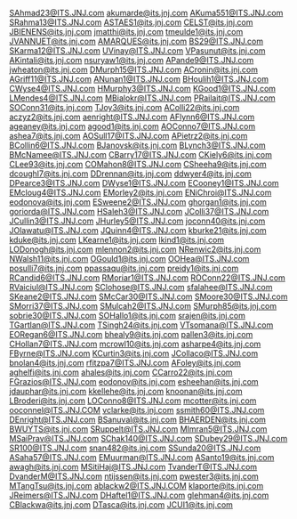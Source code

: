 SAhmad23@ITS.JNJ.com
akumarde@its.jnj.com
AKuma551@ITS.JNJ.com
SRahma13@ITS.JNJ.com
ASTAES1@its.jnj.com
CELST@its.jnj.com
JBIENENS@its.jnj.com
jmatthi@its.jnj.com
tmeulde1@its.jnj.com
JVANNUET@its.jnj.com
AMARQUES@its.jnj.com
BS29@ITS.JNJ.com
SKarma12@ITS.JNJ.com
UVinay@ITS.JNJ.com
VPasunut@its.jnj.com
AKintali@its.jnj.com
nsuryaw1@its.jnj.com
APande9@ITS.JNJ.com
jwheaton@its.jnj.com
DMurph15@ITS.JNJ.com
ACronin@its.jnj.com
AGriff11@ITS.JNJ.com
ANunan1@ITS.JNJ.com
BHoulih1@ITS.JNJ.com
CWyse4@ITS.JNJ.com
HMurphy3@ITS.JNJ.com
KGood1@ITS.JNJ.com
LMendes4@ITS.JNJ.com
MBialokr@ITS.JNJ.com
PRailait@ITS.JNJ.com
SOConn31@its.jnj.com
TJoy3@its.jnj.com
AColli22@its.jnj.com
aczyz2@its.jnj.com
aenright@ITS.JNJ.com
AFlynn6@ITS.JNJ.com
ageaney@its.jnj.com
agood1@its.jnj.com
AOConno7@ITS.JNJ.com
ashea7@its.jnj.com
AOSull17@ITS.JNJ.com
APietrz2@its.jnj.com
BCollin6@ITS.JNJ.com
BJanovsk@its.jnj.com
BLynch3@ITS.JNJ.com
BMcNamee@ITS.JNJ.com
CBarry17@ITS.JNJ.com
CKiely6@its.jnj.com
CLee93@its.jnj.com
COMahon8@ITS.JNJ.com
CSheeha9@its.jnj.com
dcoughl7@its.jnj.com
DDrennan@its.jnj.com
ddwyer4@its.jnj.com
DPearce3@ITS.JNJ.com
DWyse1@ITS.JNJ.com
ECooney1@ITS.JNJ.com
EMcloug4@ITS.JNJ.com
EMorley2@its.jnj.com
ENiChroi@ITS.JNJ.com
eodonova@its.jnj.com
ESweene2@ITS.JNJ.com
ghorgan1@its.jnj.com
goriorda@ITS.JNJ.com
HSaleh3@ITS.JNJ.com
JColli37@ITS.JNJ.com
JCullin3@ITS.JNJ.com
JHurley5@ITS.JNJ.com
joconn40@its.jnj.com
JOlawatu@ITS.JNJ.com
JQuinn4@ITS.JNJ.com
kburke21@its.jnj.com
kduke@its.jnj.com
LKearne1@its.jnj.com
lkind1@its.jnj.com
LODonogh@its.jnj.com
mlennon2@its.jnj.com
NRenwic2@its.jnj.com
NWalsh11@its.jnj.com
OGould1@its.jnj.com
OOHea@ITS.JNJ.com
posulli7@its.jnj.com
ppassaqu@its.jnj.com
preidy1@its.jnj.com
RCandid6@ITS.JNJ.com
RMoriar1@ITS.JNJ.com
ROConn22@ITS.JNJ.com
RVaiciul@ITS.JNJ.com
SClohose@ITS.JNJ.com
sfalahee@ITS.JNJ.com
SKeane2@ITS.JNJ.com
SMcCar30@ITS.JNJ.com
SMoore30@ITS.JNJ.com
SMorri37@ITS.JNJ.com
SMulcah2@ITS.JNJ.com
SMurph85@its.jnj.com
sobrie30@ITS.JNJ.com
SOHallo1@its.jnj.com
srajen@its.jnj.com
TGartlan@ITS.JNJ.com
TSingh24@its.jnj.com
VTsomana@ITS.JNJ.com
EORegan6@ITS.JNJ.com
bhealy9@its.jnj.com
pallen3@its.jnj.com
CHollan7@ITS.JNJ.com
mcrowl10@its.jnj.com
asharpe4@its.jnj.com
FByrne@ITS.JNJ.com
KCurtin3@its.jnj.com
JCollaco@ITS.JNJ.com
bnolan4@its.jnj.com
rfitzpa7@ITS.JNJ.com
AFoley@its.jnj.com
aghelfi@its.jnj.com
ahales@its.jnj.com
CCarro22@its.jnj.com
FGrazios@ITS.JNJ.com
eodonov@its.jnj.com
esheehan@its.jnj.com
jdauphar@its.jnj.com
kkellehe@its.jnj.com
knoonan@its.jnj.com
LBroderi@its.jnj.com
LOConno8@ITS.JNJ.com
mcotter@its.jnj.com
ooconnel@ITS.JNJ.COM
vclarke@its.jnj.com
ssmith60@ITS.JNJ.com
DEnright@ITS.JNJ.com
BSanuval@its.jnj.com
BHAERDEN@its.jnj.com
BWUYTS@its.jnj.com
SRuppelt@ITS.JNJ.com
MImran5@ITS.JNJ.com
MSaiPrav@ITS.JNJ.com
SChak140@ITS.JNJ.com
SDubey29@ITS.JNJ.com
SR100@ITS.JNJ.com
snan482@its.jnj.com
SSunda20@ITS.JNJ.com
ASaha57@ITS.JNJ.com
EMuurman@ITS.JNJ.com
ASanto19@its.jnj.com
awagh@its.jnj.com
MSitiHaj@ITS.JNJ.com
TvanderT@ITS.JNJ.com
DvanderM@ITS.JNJ.com
ntijssen@its.jnj.com
pwester3@its.jnj.com
MTangTsu@its.jnj.com
ablackw2@ITS.JNJ.COM
klaporte@its.jnj.com
JReimers@ITS.JNJ.com
DHaftel1@ITS.JNJ.com
glehman4@its.jnj.com
CBlackwa@its.jnj.com
DTasca@its.jnj.com
JCUI1@its.jnj.com
